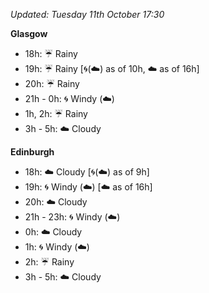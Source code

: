 *Updated: Tuesday 11th October 17:30*

**Glasgow**

* 18h: :umbrella: Rainy
* 19h: :umbrella: Rainy [:cyclone:(:cloud:) as of 10h, :cloud: as of 16h]
* 20h: :umbrella: Rainy
* 21h - 0h: :cyclone: Windy (:cloud:)
* 1h, 2h: :umbrella: Rainy
* 3h - 5h: :cloud: Cloudy

**Edinburgh**

* 18h: :cloud: Cloudy [:cyclone:(:cloud:) as of 9h]
* 19h: :cyclone: Windy (:cloud:) [:cloud: as of 16h]
* 20h: :cloud: Cloudy
* 21h - 23h: :cyclone: Windy (:cloud:)
* 0h: :cloud: Cloudy
* 1h: :cyclone: Windy (:cloud:)
* 2h: :umbrella: Rainy
* 3h - 5h: :cloud: Cloudy
